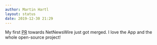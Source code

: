 ```yaml
---
author: Martin Hartl
layout: status
date: 2019-12-30 21:29
---
```

My first [PR](https://github.com/brentsimmons/NetNewsWire/pull/1493) towards NetNewsWire just got merged. I love the App and the whole open-source project!
